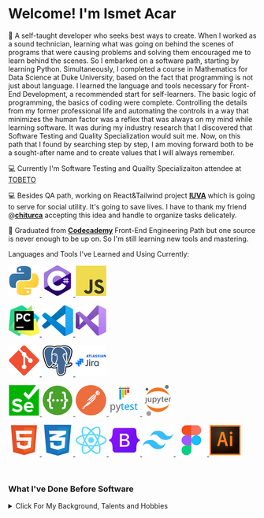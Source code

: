# Welcome! I'm Ismet Acar

:seedling: A self-taught developer who seeks best ways to create. When I worked as a sound technician, learning what was going on behind the scenes of programs that were causing problems and solving them encouraged me to learn behind the scenes. So I embarked on a software path, starting by learning Python. Simultaneously, I completed a course in Mathematics for Data Science at Duke University, based on the fact that programming is not just about language. I learned the language and tools necessary for Front-End Development, a recommended start for self-learners. The basic logic of programming, the basics of coding were complete. Controlling the details from my former professional life and automating the controls in a way that minimizes the human factor was a reflex that was always on my mind while learning software. It was during my industry research that I discovered that Software Testing and Quality Specialization would suit me. Now, on this path that I found by searching step by step, I am moving forward both to be a sought-after name and to create values that I will always remember.

:computer: Currently I'm Software Testing and Quailty Specializaiton attendee at [TOBETO](https://tobeto.com)

:computer: Besides QA path, working on React&Tailwind project **[IUVA](https://github.com/chiturca/iuva)** which is going to serve for social utility. It's going to save lives. I have to thank my friend @**[chiturca](https://github.com/chiturca)** accepting this idea and handle to organize tasks delicately.

:dart: Graduated from **[Codecademy](https://www.codecademy.com)** Front-End Engineering Path but one source is never enough to be up on. So I'm still learning new tools and mastering.

Languages and Tools I've Learned and Using Currently:

[![python](coding_logos/python.png)
](https://www.python.org) [![c_sharp](coding_logos/csharp.png)
](https://learn.microsoft.com/en-us/dotnet/csharp/) [![javascript](coding_logos/javascript.png)
](https://developer.mozilla.org/en-US/docs/Web/JavaScript)

[![pycharm](coding_logos/pycharm.png)
](https://www.jetbrains.com/pycharm/) [![visual_studio_code](coding_logos/visual_studio_code.png)
](https://code.visualstudio.com) [![visual_studio](coding_logos/visual_studio.png)
](https://visualstudio.microsoft.com)

[![git](coding_logos/git.png)
](https://git-scm.com) [![postgresql](coding_logos/postgresql.png)
](https://www.postgresql.org) [![jira](coding_logos/jira.png)
](https://www.atlassian.com/software/jira)

[![Selenium](coding_logos/selenium.png)
](https://www.selenium.dev/documentation/webdriver/) [![swagger](coding_logos/swagger.png)
](https://swagger.io) [![postman](coding_logos/postman.png)
](https://www.postman.com) [![pytest](coding_logos/pytest.png)
](https://docs.pytest.org/en/8.0.x/) [![projectjupyter](coding_logos/project_jupyter.png)
](https://jupyter.org)

[![html](coding_logos/html.png)
](https://developer.mozilla.org/en-US/docs/Web/HTML) [![css](coding_logos/css.png)
](https://developer.mozilla.org/en-US/docs/Web/CSS) [![react](coding_logos/reactjs.png)
](https://react.dev/learn)[![bootstrap](coding_logos/bootstrap.png)
](https://getbootstrap.com) [![tailwind_64-01](coding_logos/tailwind_css.png)
](https://tailwindui.com/?ref=top) [![figma](coding_logos/figma.png)
](https://www.figma.com) [![illustrator](coding_logos/illustrator.png)
](https://www.adobe.com/products/illustrator.html)

<br>
<h3>What I've Done Before Software</h3>
<details>
<summary>Click For My Background, Talents and Hobbies</summary>
<br>
  
 ✒️ Originally [Faculty of Communication Radio Tv and Cinema Graduate from Ankara University](http://www.ilef.ankara.edu.tr/en/mainpage/) with the following media skills:
- :radio: Radio Broadcasting in Turkish Radio Television(TRT),
- :microphone: Commercial Voiceover,
- :tophat: Master of Ceremonies,
- :minidisc: Sound Recording and Editing,
- :radio::tv: Radio and TV Broadcast Technician,
- :camera: Photographing

🤝 Social Responsibility Project Creator, Developer and Coordinator

:musical_keyboard: Polyphonic choir member (Bass)

</details>
